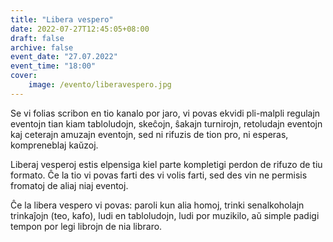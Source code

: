 ```yaml
---
title: "Libera vespero"
date: 2022-07-27T12:45:05+08:00
draft: false
archive: false
event_date: "27.07.2022"
event_time: "18:00"
cover: 
    image: /evento/liberavespero.jpg
---
```

Se vi folias scribon en tio kanalo por jaro, vi povas ekvidi pli-malpli regulajn eventojn tian kiam tabloludojn, skeĉojn, ŝakajn turnirojn, retoludajn eventojn kaj ceterajn amuzajn eventojn, sed ni rifuzis de tion pro, ni esperas, kompreneblaj kaŭzoj.

Liberaj vesperoj estis elpensiga kiel parte kompletigi perdon de rifuzo de tiu formato.
Ĉe la tio vi povas farti des vi volis farti, sed des vin ne permisis fromatoj de aliaj niaj eventoj.

Ĉe la libera vespero vi povas: paroli kun alia homoj, trinki senalkoholajn trinkaĵojn (teo, kafo), ludi en tabloludojn, ludi por muzikilo, aŭ simple padigi tempon por legi librojn de nia libraro.